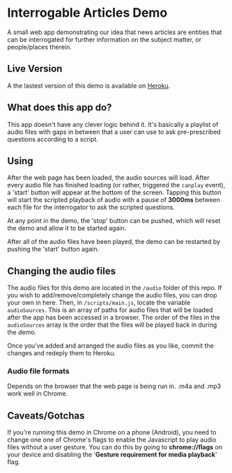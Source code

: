 # Interrogable Articles Demo
A small web app demonstrating our idea that news articles are entities that can be interrogated for further information on the subject matter, or people/places therein.

## Live Version
A the lastest version of this demo is available on [Heroku](https://ftlabs-interrogable-articles.herokuapp.com/index.html).

## What does this app do?

This app doesn't have any clever logic behind it. It's basically a playlist of audio files with gaps in between that a user can use to ask pre-prescribed questions according to a script. 

## Using
After the web page has been loaded, the audio sources will load. After every audio file has finished loading (or rather, triggered the `canplay` event), a 'start' button will appear at the bottom of the screen. Tapping this button will start the scripted playback of audio with a pause of **3000ms** between each file for the interrogator to ask the scripted questions. 

At any point in the demo, the 'stop' button can be pushed, which will reset the demo and allow it to be started again. 

After all of the audio files have been played, the demo can be restarted by pushing the 'start' button again.

## Changing the audio files
The audio files for this demo are located in the `/audio` folder of this repo. If you wish to add/remove/completely change the audio files, you can drop your own in here. Then, in `/scripts/main.js`, locate the variable `audioSources`. This is an array of paths for audio files that will be loaded after the app has been accessed in a browser. The order of the files in the `audioSources` array is the order that the files will be played back in during the demo.

Once you've added and arranged the audio files as you like, commit the changes and redeply them to Heroku.

### Audio file formats

Depends on the browser that the web page is being run in. .m4a and .mp3 work well in Chrome.

## Caveats/Gotchas

If you're running this demo in Chrome on a phone (Android), you need to change one one of Chrome's flags to enable the Javascript to play audio files without a user gesture. You can do this by going to **chrome://flags** on your device and disabling the '**Gesture requirement for media playback**' flag.
